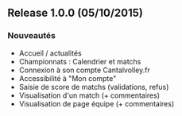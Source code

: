 ## Release 1.0.0 (05/10/2015)
### Nouveautés
 * Accueil / actualités
 * Championnats : Calendrier et matchs
 * Connexion à son compte Cantalvolley.fr
 * Accessibilité à "Mon compte"
 * Saisie de score de matchs (validations, refus)
 * Visualisation d'un match (+ commentaires)
 * Visualisation de page équipe (+ commentaires)